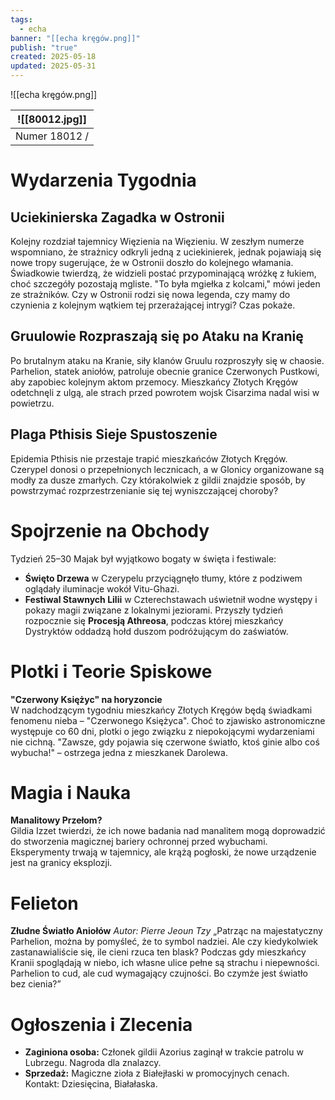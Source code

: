 ```yaml
---
tags:
  - echa
banner: "[[echa kręgów.png]]"
publish: "true"
created: 2025-05-18
updated: 2025-05-31
---
```

![[echa kręgów.png]]


|![[80012.jpg]]|
|-|
|Numer 18012 /| Tydzień 25–30 [[Majak 5063]]|


# **Wydarzenia Tygodnia**
## **Uciekinierska Zagadka w Ostronii**  
Kolejny rozdział tajemnicy Więzienia na Więzieniu. W zeszłym numerze wspomniano, że strażnicy odkryli jedną z uciekinierek, jednak pojawiają się nowe tropy sugerujące, że w Ostronii doszło do kolejnego włamania. Świadkowie twierdzą, że widzieli postać przypominającą wróżkę z łukiem, choć szczegóły pozostają mgliste. "To była mgiełka z kolcami," mówi jeden ze strażników. Czy w Ostronii rodzi się nowa legenda, czy mamy do czynienia z kolejnym wątkiem tej przerażającej intrygi? Czas pokaże.
## **Gruulowie Rozpraszają się po Ataku na Kranię**  
Po brutalnym ataku na Kranie, siły klanów Gruulu rozproszyły się w chaosie. Parhelion, statek aniołów, patroluje obecnie granice Czerwonych Pustkowi, aby zapobiec kolejnym aktom przemocy. Mieszkańcy Złotych Kręgów odetchnęli z ulgą, ale strach przed powrotem wojsk Cisarzima nadal wisi w powietrzu.
## **Plaga Pthisis Sieje Spustoszenie**  
Epidemia Pthisis nie przestaje trapić mieszkańców Złotych Kręgów. Czerypel donosi o przepełnionych lecznicach, a w Glonicy organizowane są modły za dusze zmarłych. Czy którakolwiek z gildii znajdzie sposób, by powstrzymać rozprzestrzenianie się tej wyniszczającej choroby?
# **Spojrzenie na Obchody**
Tydzień 25–30 Majak był wyjątkowo bogaty w święta i festiwale:
- **Święto Drzewa** w Czerypelu przyciągnęło tłumy, które z podziwem oglądały iluminacje wokół Vitu-Ghazi.
- **Festiwal Stawnych Lilii** w Czterechstawach uświetnił wodne występy i pokazy magii związane z lokalnymi jeziorami.
Przyszły tydzień rozpocznie się **Procesją Athreosa**, podczas której mieszkańcy Dystryktów oddadzą hołd duszom podróżującym do zaświatów.
# **Plotki i Teorie Spiskowe**
**"Czerwony Księżyc" na horyzoncie**  
W nadchodzącym tygodniu mieszkańcy Złotych Kręgów będą świadkami fenomenu nieba – "Czerwonego Księżyca". Choć to zjawisko astronomiczne występuje co 60 dni, plotki o jego związku z niepokojącymi wydarzeniami nie cichną. "Zawsze, gdy pojawia się czerwone światło, ktoś ginie albo coś wybucha!" – ostrzega jedna z mieszkanek Darolewa.
# **Magia i Nauka**
**Manalitowy Przełom?**  
Gildia Izzet twierdzi, że ich nowe badania nad manalitem mogą doprowadzić do stworzenia magicznej bariery ochronnej przed wybuchami. Eksperymenty trwają w tajemnicy, ale krążą pogłoski, że nowe urządzenie jest na granicy eksplozji.
# **Felieton**
**Złudne Światło Aniołów**
_Autor: Pierre Jeoun Tzy_
„Patrząc na majestatyczny Parhelion, można by pomyśleć, że to symbol nadziei. Ale czy kiedykolwiek zastanawialiście się, ile cieni rzuca ten blask? Podczas gdy mieszkańcy Kranii spoglądają w niebo, ich własne ulice pełne są strachu i niepewności. Parhelion to cud, ale cud wymagający czujności. Bo czymże jest światło bez cienia?”
# **Ogłoszenia i Zlecenia**
- **Zaginiona osoba:** Członek gildii Azorius zaginął w trakcie patrolu w Lubrzegu. Nagroda dla znalazcy.
- **Sprzedaż:** Magiczne zioła z Białejłaski w promocyjnych cenach. Kontakt: Dziesięcina, Białałaska.